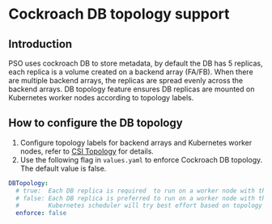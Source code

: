 # Cockroach DB topology support

## Introduction
PSO uses cockroach DB to store metadata, by default the DB has 5 replicas, each replica is a volume created on a backend array (FA/FB).  When there are multiple backend arrays, the replicas are spread evenly across the backend arrays. DB topology feature ensures DB replicas are mounted on Kubernetes worker nodes according to topology labels. 

## How to configure the DB topology
1. Configure topology labels for backend arrays and Kubernetes worker nodes, refer to [CSI Topology](./csi-topology.md) for details.
2. Use the following flag in `values.yaml` to enforce Cockroach DB topology. The default value is false.
```yaml
DBTopology:
  # true:  Each DB replica is required  to run on a worker node with the same topology labels as the backend array
  # false: Each DB replica is preferred to run on a worker node with the same topology labels as the backend array,
  #        Kubernetes scheduler will try best effort based on topology labels and available resource on worker nodes.
  enforce: false
```